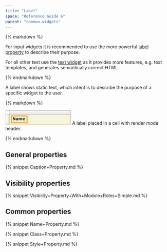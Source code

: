 ```yaml
---
title: "Label"
space: "Reference Guide 6"
parent: "common-widgets"
---
```



<div class="alert alert-warning">{% markdown %}

For input widgets it is recommended to use the more powerful [label property](/refguide6/text-box) to describe their purpose.

For all other text use the [text widget](/refguide6/text) as it provides more features, e.g. text templates, and generates semantically correct HTML.

{% endmarkdown %}</div>

A label shows static text, which intent is to describe the purpose of a specific widget to the user.

<div class="alert alert-info">{% markdown %}

![](attachments/16713817/16843959.jpg)
A label placed in a cell with render mode header.

{% endmarkdown %}</div>

## General properties

{% snippet Caption+Property.md %}

## Visibility properties

{% snippet Visibility+Property+With+Module+Roles+Simple.md %}

## Common properties

{% snippet Name+Property.md %}

{% snippet Class+Property.md %}

{% snippet Style+Property.md %}
